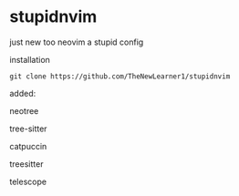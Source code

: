 # stupidnvim

just new too neovim a stupid config

installation
```
git clone https://github.com/TheNewLearner1/stupidnvim
```
added:

neotree

tree-sitter

catpuccin

treesitter

telescope

